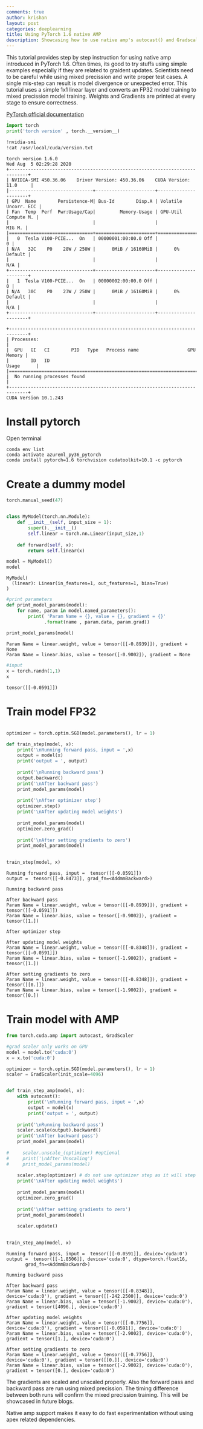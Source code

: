 ```yaml
---
comments: true
author: krishan
layout: post
categories: deeplearning
title: Using PyTorch 1.6 native AMP
description: Showcasing how to use native amp's autocast() and Gradscaler through simple example model.
---
```


This tutorial provides step by step instruction for using native amp introduced in PyTorch 1.6. Often times, its good to try stuffs using simple examples especially if they are related to graident updates. Scientists need to be careful while using mixed precission and write proper test cases. A single mis-step can result is model divergence or unexpected error. This tutorial uses a simple 1x1 linear layer and converts an FP32 model training to mixed precission model training. Weights and Gradients are printed at every stage to ensure correctness. 

[PyTorch official documentation](https://pytorch.org/blog/accelerating-training-on-nvidia-gpus-with-pytorch-automatic-mixed-precision/)


```python
import torch
print('torch version' , torch.__version__)

!nvidia-smi
!cat /usr/local/cuda/version.txt
```

    torch version 1.6.0
    Wed Aug  5 02:29:28 2020       
    +-----------------------------------------------------------------------------+
    | NVIDIA-SMI 450.36.06    Driver Version: 450.36.06    CUDA Version: 11.0     |
    |-------------------------------+----------------------+----------------------+
    | GPU  Name        Persistence-M| Bus-Id        Disp.A | Volatile Uncorr. ECC |
    | Fan  Temp  Perf  Pwr:Usage/Cap|         Memory-Usage | GPU-Util  Compute M. |
    |                               |                      |               MIG M. |
    |===============================+======================+======================|
    |   0  Tesla V100-PCIE...  On   | 00000001:00:00.0 Off |                    0 |
    | N/A   32C    P0    28W / 250W |      0MiB / 16160MiB |      0%      Default |
    |                               |                      |                  N/A |
    +-------------------------------+----------------------+----------------------+
    |   1  Tesla V100-PCIE...  On   | 00000002:00:00.0 Off |                    0 |
    | N/A   30C    P0    23W / 250W |      0MiB / 16160MiB |      0%      Default |
    |                               |                      |                  N/A |
    +-------------------------------+----------------------+----------------------+
                                                                                   
    +-----------------------------------------------------------------------------+
    | Processes:                                                                  |
    |  GPU   GI   CI        PID   Type   Process name                  GPU Memory |
    |        ID   ID                                                   Usage      |
    |=============================================================================|
    |  No running processes found                                                 |
    +-----------------------------------------------------------------------------+
    CUDA Version 10.1.243


# Install pytorch

Open terminal

    conda env list
    conda activate azureml_py36_pytorch
    conda install pytorch=1.6 torchvision cudatoolkit=10.1 -c pytorch

# Create a dummy model


```python
torch.manual_seed(47)


class MyModel(torch.nn.Module):
    def __init__(self, input_size = 1):
        super().__init__()
        self.linear = torch.nn.Linear(input_size,1)
        
    def forward(self, x):
        return self.linear(x)

model = MyModel()
model
```




    MyModel(
      (linear): Linear(in_features=1, out_features=1, bias=True)
    )




```python
#print parameters
def print_model_params(model):
    for name, param in model.named_parameters():
        print( 'Param Name = {}, value = {}, gradient = {}'
              .format(name , param.data, param.grad))
        
print_model_params(model)
```

    Param Name = linear.weight, value = tensor([[-0.8939]]), gradient = None
    Param Name = linear.bias, value = tensor([-0.9002]), gradient = None



```python
#input
x = torch.randn(1,1)
x
```




    tensor([[-0.0591]])



# Train model FP32


```python

optimizer = torch.optim.SGD(model.parameters(), lr = 1)

def train_step(model, x):
    print('\nRunning forward pass, input = ',x)
    output = model(x)
    print('output = ', output)
    
    print('\nRunning backward pass')
    output.backward()
    print('\nAfter backward pass')
    print_model_params(model)
    
    print('\nAfter optimizer step')
    optimizer.step()
    print('\nAfter updating model weights')
    
    print_model_params(model)
    optimizer.zero_grad()
    
    print('\nAfter setting gradients to zero')  
    print_model_params(model)
    
```


```python
train_step(model, x)
```

    
    Running forward pass, input =  tensor([[-0.0591]])
    output =  tensor([[-0.8473]], grad_fn=<AddmmBackward>)
    
    Running backward pass
    
    After backward pass
    Param Name = linear.weight, value = tensor([[-0.8939]]), gradient = tensor([[-0.0591]])
    Param Name = linear.bias, value = tensor([-0.9002]), gradient = tensor([1.])
    
    After optimizer step
    
    After updating model weights
    Param Name = linear.weight, value = tensor([[-0.8348]]), gradient = tensor([[-0.0591]])
    Param Name = linear.bias, value = tensor([-1.9002]), gradient = tensor([1.])
    
    After setting gradients to zero
    Param Name = linear.weight, value = tensor([[-0.8348]]), gradient = tensor([[0.]])
    Param Name = linear.bias, value = tensor([-1.9002]), gradient = tensor([0.])


# Train model with AMP


```python
from torch.cuda.amp import autocast, GradScaler

#grad scaler only works on GPU
model = model.to('cuda:0')
x = x.to('cuda:0')

optimizer = torch.optim.SGD(model.parameters(), lr = 1)
scaler = GradScaler(init_scale=4096) 


def train_step_amp(model, x):
    with autocast():
        print('\nRunning forward pass, input = ',x)
        output = model(x)
        print('output = ', output)
    
    print('\nRunning backward pass')
    scaler.scale(output).backward()
    print('\nAfter backward pass')
    print_model_params(model)
    
#     scaler.unscale_(optimizer) #optional 
#     print('\nAfter Unscaling')
#     print_model_params(model)
    
    scaler.step(optimizer) # do not use optimizer step as it will step over inf and nan values too.
    print('\nAfter updating model weights')
    
    print_model_params(model)
    optimizer.zero_grad()
    
    print('\nAfter setting gradients to zero')  
    print_model_params(model)
    
    scaler.update()
    
```


```python
train_step_amp(model, x)
```

    
    Running forward pass, input =  tensor([[-0.0591]], device='cuda:0')
    output =  tensor([[-1.8506]], device='cuda:0', dtype=torch.float16,
           grad_fn=<AddmmBackward>)
    
    Running backward pass
    
    After backward pass
    Param Name = linear.weight, value = tensor([[-0.8348]], device='cuda:0'), gradient = tensor([[-242.2500]], device='cuda:0')
    Param Name = linear.bias, value = tensor([-1.9002], device='cuda:0'), gradient = tensor([4096.], device='cuda:0')
    
    After updating model weights
    Param Name = linear.weight, value = tensor([[-0.7756]], device='cuda:0'), gradient = tensor([[-0.0591]], device='cuda:0')
    Param Name = linear.bias, value = tensor([-2.9002], device='cuda:0'), gradient = tensor([1.], device='cuda:0')
    
    After setting gradients to zero
    Param Name = linear.weight, value = tensor([[-0.7756]], device='cuda:0'), gradient = tensor([[0.]], device='cuda:0')
    Param Name = linear.bias, value = tensor([-2.9002], device='cuda:0'), gradient = tensor([0.], device='cuda:0')


The gradients are scaled and unscaled properly. Also the forward pass and backward pass are run using mixed precission. The timing difference between both runs will confirm the mixed precission training. This will be showcased in future blogs. 

Native amp support makes it easy to do fast experimentation without using apex related dependencies. 
